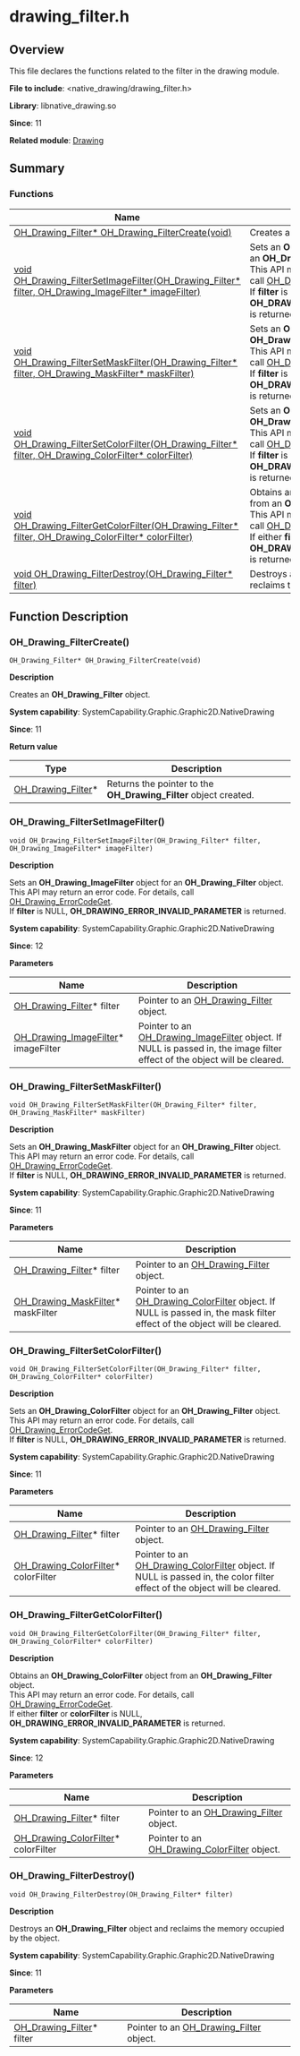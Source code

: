 # drawing_filter.h

<!--Kit: ArkGraphics 2D-->
<!--Subsystem: Graphic-->
<!--Owner: @hangmengxin-->
<!--Designer: @wangyanglan-->
<!--Tester: @nobuggers-->
<!--Adviser: @ge-yafang-->

## Overview

This file declares the functions related to the filter in the drawing module.

**File to include**: <native_drawing/drawing_filter.h>

**Library**: libnative_drawing.so

**Since**: 11

**Related module**: [Drawing](capi-drawing.md)

## Summary

### Functions

| Name| Description|
| -- | -- |
| [OH_Drawing_Filter* OH_Drawing_FilterCreate(void)](#oh_drawing_filtercreate) | Creates an **OH_Drawing_Filter** object.|
| [void OH_Drawing_FilterSetImageFilter(OH_Drawing_Filter* filter, OH_Drawing_ImageFilter* imageFilter)](#oh_drawing_filtersetimagefilter) | Sets an **OH_Drawing_ImageFilter** object for an **OH_Drawing_Filter** object.<br>This API may return an error code. For details, call [OH_Drawing_ErrorCodeGet](capi-drawing-error-code-h.md#oh_drawing_errorcodeget).<br>If **filter** is NULL, **OH_DRAWING_ERROR_INVALID_PARAMETER** is returned.|
| [void OH_Drawing_FilterSetMaskFilter(OH_Drawing_Filter* filter, OH_Drawing_MaskFilter* maskFilter)](#oh_drawing_filtersetmaskfilter) | Sets an **OH_Drawing_MaskFilter** object for an **OH_Drawing_Filter** object.<br>This API may return an error code. For details, call [OH_Drawing_ErrorCodeGet](capi-drawing-error-code-h.md#oh_drawing_errorcodeget).<br>If **filter** is NULL, **OH_DRAWING_ERROR_INVALID_PARAMETER** is returned.|
| [void OH_Drawing_FilterSetColorFilter(OH_Drawing_Filter* filter, OH_Drawing_ColorFilter* colorFilter)](#oh_drawing_filtersetcolorfilter) | Sets an **OH_Drawing_ColorFilter** object for an **OH_Drawing_Filter** object.<br>This API may return an error code. For details, call [OH_Drawing_ErrorCodeGet](capi-drawing-error-code-h.md#oh_drawing_errorcodeget).<br>If **filter** is NULL, **OH_DRAWING_ERROR_INVALID_PARAMETER** is returned.|
| [void OH_Drawing_FilterGetColorFilter(OH_Drawing_Filter* filter, OH_Drawing_ColorFilter* colorFilter)](#oh_drawing_filtergetcolorfilter) | Obtains an **OH_Drawing_ColorFilter** object from an **OH_Drawing_Filter** object.<br>This API may return an error code. For details, call [OH_Drawing_ErrorCodeGet](capi-drawing-error-code-h.md#oh_drawing_errorcodeget).<br>If either **filter** or **colorFilter** is NULL, **OH_DRAWING_ERROR_INVALID_PARAMETER** is returned.|
| [void OH_Drawing_FilterDestroy(OH_Drawing_Filter* filter)](#oh_drawing_filterdestroy) | Destroys an **OH_Drawing_Filter** object and reclaims the memory occupied by the object.|

## Function Description

### OH_Drawing_FilterCreate()

```
OH_Drawing_Filter* OH_Drawing_FilterCreate(void)
```

**Description**

Creates an **OH_Drawing_Filter** object.

**System capability**: SystemCapability.Graphic.Graphic2D.NativeDrawing

**Since**: 11

**Return value**

| Type| Description|
| -- | -- |
| [OH_Drawing_Filter](capi-drawing-oh-drawing-filter.md)* | Returns the pointer to the **OH_Drawing_Filter** object created.|

### OH_Drawing_FilterSetImageFilter()

```
void OH_Drawing_FilterSetImageFilter(OH_Drawing_Filter* filter, OH_Drawing_ImageFilter* imageFilter)
```

**Description**

Sets an **OH_Drawing_ImageFilter** object for an **OH_Drawing_Filter** object.<br>This API may return an error code. For details, call [OH_Drawing_ErrorCodeGet](capi-drawing-error-code-h.md#oh_drawing_errorcodeget).<br>If **filter** is NULL, **OH_DRAWING_ERROR_INVALID_PARAMETER** is returned.

**System capability**: SystemCapability.Graphic.Graphic2D.NativeDrawing

**Since**: 12


**Parameters**

| Name| Description|
| -- | -- |
| [OH_Drawing_Filter](capi-drawing-oh-drawing-filter.md)* filter | Pointer to an [OH_Drawing_Filter](capi-drawing-oh-drawing-filter.md) object.|
| [OH_Drawing_ImageFilter](capi-drawing-oh-drawing-imagefilter.md)* imageFilter | Pointer to an [OH_Drawing_ImageFilter](capi-drawing-oh-drawing-imagefilter.md) object. If NULL is passed in, the image filter effect of the object will be cleared.|

### OH_Drawing_FilterSetMaskFilter()

```
void OH_Drawing_FilterSetMaskFilter(OH_Drawing_Filter* filter, OH_Drawing_MaskFilter* maskFilter)
```

**Description**

Sets an **OH_Drawing_MaskFilter** object for an **OH_Drawing_Filter** object.<br>This API may return an error code. For details, call [OH_Drawing_ErrorCodeGet](capi-drawing-error-code-h.md#oh_drawing_errorcodeget).<br>If **filter** is NULL, **OH_DRAWING_ERROR_INVALID_PARAMETER** is returned.

**System capability**: SystemCapability.Graphic.Graphic2D.NativeDrawing

**Since**: 11


**Parameters**

| Name| Description|
| -- | -- |
| [OH_Drawing_Filter](capi-drawing-oh-drawing-filter.md)* filter | Pointer to an [OH_Drawing_Filter](capi-drawing-oh-drawing-filter.md) object.|
| [OH_Drawing_MaskFilter](capi-drawing-oh-drawing-maskfilter.md)* maskFilter | Pointer to an [OH_Drawing_ColorFilter](capi-drawing-oh-drawing-colorfilter.md) object. If NULL is passed in, the mask filter effect of the object will be cleared.|

### OH_Drawing_FilterSetColorFilter()

```
void OH_Drawing_FilterSetColorFilter(OH_Drawing_Filter* filter, OH_Drawing_ColorFilter* colorFilter)
```

**Description**

Sets an **OH_Drawing_ColorFilter** object for an **OH_Drawing_Filter** object.<br>This API may return an error code. For details, call [OH_Drawing_ErrorCodeGet](capi-drawing-error-code-h.md#oh_drawing_errorcodeget).<br>If **filter** is NULL, **OH_DRAWING_ERROR_INVALID_PARAMETER** is returned.

**System capability**: SystemCapability.Graphic.Graphic2D.NativeDrawing

**Since**: 11


**Parameters**

| Name| Description|
| -- | -- |
| [OH_Drawing_Filter](capi-drawing-oh-drawing-filter.md)* filter | Pointer to an [OH_Drawing_Filter](capi-drawing-oh-drawing-filter.md) object.|
| [OH_Drawing_ColorFilter](capi-drawing-oh-drawing-colorfilter.md)* colorFilter | Pointer to an [OH_Drawing_ColorFilter](capi-drawing-oh-drawing-colorfilter.md) object. If NULL is passed in, the color filter effect of the object will be cleared.|

### OH_Drawing_FilterGetColorFilter()

```
void OH_Drawing_FilterGetColorFilter(OH_Drawing_Filter* filter, OH_Drawing_ColorFilter* colorFilter)
```

**Description**

Obtains an **OH_Drawing_ColorFilter** object from an **OH_Drawing_Filter** object.<br>This API may return an error code. For details, call [OH_Drawing_ErrorCodeGet](capi-drawing-error-code-h.md#oh_drawing_errorcodeget).<br>If either **filter** or **colorFilter** is NULL, **OH_DRAWING_ERROR_INVALID_PARAMETER** is returned.

**System capability**: SystemCapability.Graphic.Graphic2D.NativeDrawing

**Since**: 12


**Parameters**

| Name| Description|
| -- | -- |
| [OH_Drawing_Filter](capi-drawing-oh-drawing-filter.md)* filter | Pointer to an [OH_Drawing_Filter](capi-drawing-oh-drawing-filter.md) object.|
| [OH_Drawing_ColorFilter](capi-drawing-oh-drawing-colorfilter.md)* colorFilter | Pointer to an [OH_Drawing_ColorFilter](capi-drawing-oh-drawing-colorfilter.md) object.|

### OH_Drawing_FilterDestroy()

```
void OH_Drawing_FilterDestroy(OH_Drawing_Filter* filter)
```

**Description**

Destroys an **OH_Drawing_Filter** object and reclaims the memory occupied by the object.

**System capability**: SystemCapability.Graphic.Graphic2D.NativeDrawing

**Since**: 11


**Parameters**

| Name| Description|
| -- | -- |
| [OH_Drawing_Filter](capi-drawing-oh-drawing-filter.md)* filter | Pointer to an [OH_Drawing_Filter](capi-drawing-oh-drawing-filter.md) object.|
